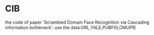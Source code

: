 # CIB
the code of paper 'Scrambled Domain Face Recognition via Cascading information bottleneck'.
use the data:ORL,YALE,PUBFIG,CMUPIE
